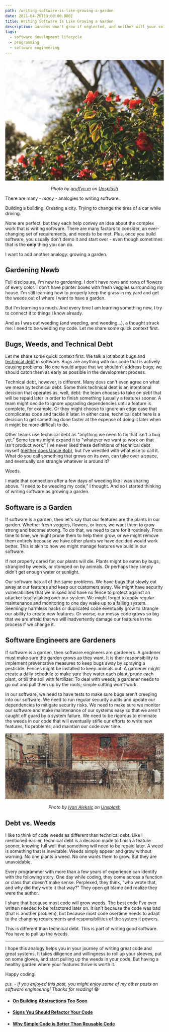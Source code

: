 ```yaml
---
path: /writing-software-is-like-growing-a-garden
date: 2021-04-20T13:00:00.000Z
title: Writing Software Is Like Growing a Garden
description: Gardens won't grow if neglected, and neither will your software.
tags:
  - software development lifecycle
  - programming
  - software engineering
---
```


![](../assets/gryffyn-m-BUYiKuAZw0w-unsplash.jpg "flowers reaching to the sun")

<center>

<i>

Photo by [gryffyn m](https://unsplash.com/@botanicalnature?utm_source=unsplash&utm_medium=referral&utm_content=creditCopyText) on [Unsplash](https://unsplash.com/s/photos/garden-lush?utm_source=unsplash&utm_medium=referral&utm_content=creditCopyText)
  
</i>

</center>

There are many - _many_ - analogies to writing software. 

Building a building. Creating a city. Trying to change the tires of a car while driving.

None are perfect, but they each help convey an idea about the complex work that is writing software. There are many factors to consider, an ever-changing set of requirements, and needs to be met. Plus, once you build software, you usually don't demo it and start over - even though sometimes that is the **only** thing you can do.

I want to add another analogy: growing a garden. 

## Gardening Newb

Full disclosure, I'm new to gardening. I don't have rows and rows of flowers of every color. I don't have planter boxes with fresh veggies surrounding my house. I'm still learning how to properly keep the grass in my yard and get the weeds out of where I want to have a garden. 

But I'm learning so much. And every time I am learning something new, I try to connect it to things I know already.

And as I was out weeding (and weeding, and weeding...), a thought struck me: I need to be weeding my code. Let me share some quick context first.

## Bugs, Weeds, and Technical Debt

Let me share some quick context first. We talk a lot about bugs and [technical debt](https://www.productplan.com/glossary/technical-debt/) in software. Bugs are anything with our code that is actively causing problems. No one would argue that we shouldn't address bugs; we should catch them as early as possible in the development process.

Technical debt, however, is different.  Many devs can't even agree on what we mean by technical debt. Some think technical debt is an intentional decision that operates as, well, debt: the team chooses to take on _debt_ that will be repaid later in order to finish something (usually a feature) sooner. A team might decide to ignore upgrading dependencies until a feature is complete, for example. Or they might choose to ignore an edge case that complicates code and tackle it later. In either case, technical debt here is a decision to get something done faster at the expense of doing it later when it might be more difficult to do.

Other teams use technical debt as "anything we need to fix that isn't a bug yet." Some teams might expand it to "whatever we want to work on that isn't product work." I've never liked these definitions of technical debt myself ([neither does Uncle Bob](https://sites.google.com/site/unclebobconsultingllc/a-mess-is-not-a-technical-debt)), but I've wrestled with what else to call it. What do you call something that grows on its own, can take over a space, and eventually can strangle whatever is around it?

Weeds. 

I made that connection after a few days of weeding like I was sharing above. "I need to be weeding my code," I thought. And so I started thinking of writing software as growing a garden.

## Software is a Garden

If software is a garden, then let's say that our features are the plants in our garden. Whether fresh veggies, flowers, or trees, we want them to grow strong and become strong. To do that, we need to care for it routinely. From time to time, we might prune them to help them grow, or we might remove them entirely because we have other plants we have decided would work better. This is akin to how we might manage features we build in our software. 

If not properly cared for, our plants will die. Plants might be eaten by bugs, strangled by weeds, or stomped on by animals. Or perhaps they simply didn't get enough water or sunlight.

Our software has all of the same problems. We have bugs that slowly eat away at our features and keep our customers away. We might have security vulnerabilities that we missed and have no fence to protect against an attacker totally taking over our system. We might forget to apply regular maintenance and monitoring to one day wake up to a failing system. Seemingly harmless hacks or duplicated code eventually grow to strangle our ability to create new features. Or worse, our messy code grows so big that we are afraid that we will inadvertently damage our features in the process if we change it.

## Software Engineers are Gardeners

If software is a garden, then software engineers are gardeners. A gardener must make sure the garden grows as they want. It is their responsibility to implement preventative measures to keep bugs away by spraying a pesticide. Fences might be installed to keep animals out. A gardener might create a daily schedule to make sure they water each plant, prune each plant, or till the soil with fertilizer. To deal with weeds, a gardener needs to go out and pull them up by the roots; simple cutting won't work. 

In our software, we need to have tests to make sure bugs aren't creeping into our software. We need to run regular security audits and update our dependencies to mitigate security risks. We need to make sure we monitor our software and make maintenance of our systems easy so that we aren't caught off guard by a system failure. We need to be rigorous to eliminate the weeds in our code that will eventually stifle our efforts to write new features, fix problems, and maintain our code over time.

![](../assets/ivan-aleksic-kw7gVHhc-cI-unsplash.jpeg "Weeds")

<center>

<i>

Photo by [Ivan Aleksic](https://unsplash.com/@ivalex?utm_source=unsplash&utm_medium=referral&utm_content=creditCopyText) on [Unsplash](https://unsplash.com/s/photos/weeds?utm_source=unsplash&utm_medium=referral&utm_content=creditCopyText)
  

</i>

</center>

## Debt vs. Weeds

I like to think of code weeds as different than technical debt. Like I mentioned earlier, technical debt is a decision made to finish a feature sooner, knowing full well that something will need to be repaid later. A weed is something that is inevitable. Weeds simply appear and grow without warning. No one plants a weed. No one wants them to grow. But they are unavoidable.

Every programmer with more than a few years of experience can identify with the following story. One day while coding, they come across a function or class that doesn't make sense. Perplexed, they think, "who wrote that, and why did they write it that way?" They open git blame and realize they were the author. 

I share that because most code will grow weeds. The best code I've ever written needed to be refactored later on. It isn't because the code was bad (that is another problem), but because most code overtime needs to adapt to the changing requirements and responsibilities of the system it powers. 

This is different than technical debt. This is part of writing good software. You have to pull up the weeds.

---

I hope this analogy helps you in your journey of writing great code and great systems. It takes diligence and willingness to roll up your sleeves, put on some gloves, and start pulling up the weeds in your code. But having a healthy garden where your features thrive is worth it.

Happy coding!

_p.s. - if you enjoyed this post, you might enjoy some of my other posts on software engineering! Thanks for reading!_ 😁

* #### [On Building Abstractions Too Soon](/blog/building-abstractions-too-soon)
* #### [Signs You Should Refactor Your Code](/blog/when-should-you-should-refactor-your-code)
* #### [Why Simple Code is Better Than Reusable Code](/blog/why-simple-code-better-than-reusable-code)